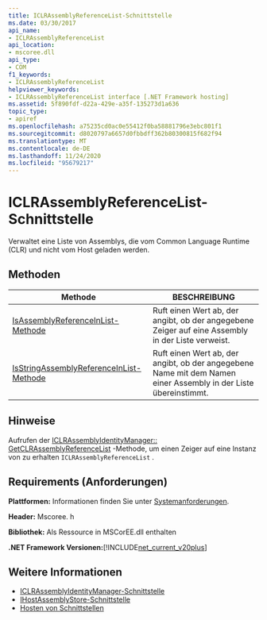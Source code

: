 ```yaml
---
title: ICLRAssemblyReferenceList-Schnittstelle
ms.date: 03/30/2017
api_name:
- ICLRAssemblyReferenceList
api_location:
- mscoree.dll
api_type:
- COM
f1_keywords:
- ICLRAssemblyReferenceList
helpviewer_keywords:
- ICLRAssemblyReferenceList interface [.NET Framework hosting]
ms.assetid: 5f890fdf-d22a-429e-a35f-135273d1a636
topic_type:
- apiref
ms.openlocfilehash: a75235cd0ac0e55412f0ba58881796e3ebc801f1
ms.sourcegitcommit: d8020797a6657d0fbbdff362b80300815f682f94
ms.translationtype: MT
ms.contentlocale: de-DE
ms.lasthandoff: 11/24/2020
ms.locfileid: "95679217"
---
```

# <a name="iclrassemblyreferencelist-interface"></a>ICLRAssemblyReferenceList-Schnittstelle

Verwaltet eine Liste von Assemblys, die vom Common Language Runtime (CLR) und nicht vom Host geladen werden.  
  
## <a name="methods"></a>Methoden  
  
|Methode|BESCHREIBUNG|  
|------------|-----------------|  
|[IsAssemblyReferenceInList-Methode](iclrassemblyreferencelist-isassemblyreferenceinlist-method.md)|Ruft einen Wert ab, der angibt, ob der angegebene Zeiger auf eine Assembly in der Liste verweist.|  
|[IsStringAssemblyReferenceInList-Methode](iclrassemblyreferencelist-isstringassemblyreferenceinlist-method.md)|Ruft einen Wert ab, der angibt, ob der angegebene Name mit dem Namen einer Assembly in der Liste übereinstimmt.|  
  
## <a name="remarks"></a>Hinweise  

 Aufrufen der [ICLRAssemblyIdentityManager:: GetCLRAssemblyReferenceList](iclrassemblyidentitymanager-getclrassemblyreferencelist-method.md) -Methode, um einen Zeiger auf eine Instanz von zu erhalten `ICLRAssemblyReferenceList` .  
  
## <a name="requirements"></a>Requirements (Anforderungen)  

 **Plattformen:** Informationen finden Sie unter [Systemanforderungen](../../get-started/system-requirements.md).  
  
 **Header:** Mscoree. h  
  
 **Bibliothek:** Als Ressource in MSCorEE.dll enthalten  
  
 **.NET Framework Versionen:**[!INCLUDE[net_current_v20plus](../../../../includes/net-current-v20plus-md.md)]  
  
## <a name="see-also"></a>Weitere Informationen

- [ICLRAssemblyIdentityManager-Schnittstelle](iclrassemblyidentitymanager-interface.md)
- [IHostAssemblyStore-Schnittstelle](ihostassemblystore-interface.md)
- [Hosten von Schnittstellen](hosting-interfaces.md)
